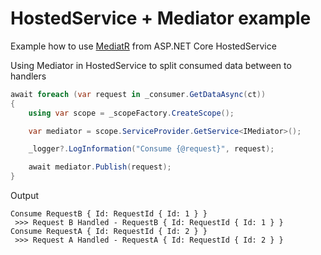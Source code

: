 # HostedService + Mediator example
Example how to use [MediatR](https://github.com/jbogard/MediatR) from ASP.NET Core HostedService

Using Mediator in HostedService to split consumed data between to handlers

```C#
await foreach (var request in _consumer.GetDataAsync(ct))
{
    using var scope = _scopeFactory.CreateScope();

    var mediator = scope.ServiceProvider.GetService<IMediator>();

    _logger?.LogInformation("Consume {@request}", request);

    await mediator.Publish(request);
}
```

Output

```
Consume RequestB { Id: RequestId { Id: 1 } }
 >>> Request B Handled - RequestB { Id: RequestId { Id: 1 } }
Consume RequestA { Id: RequestId { Id: 2 } }
 >>> Request A Handled - RequestA { Id: RequestId { Id: 2 } }
```
